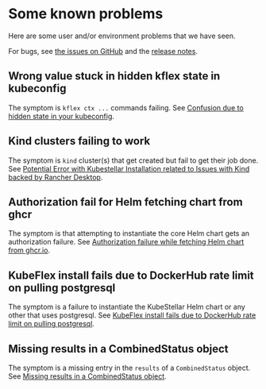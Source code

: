 # Some known problems

Here are some user and/or environment problems that we have seen.

For bugs, see [the issues on GitHub](https://github.com/kubestellar/kubestellar/issues) and the [release notes](release-notes.md).

## Wrong value stuck in hidden kflex state in kubeconfig

The symptom is `kflex ctx ...` commands failing. See [Confusion due to hidden state in your kubeconfig](knownissue-kflex-extension.md).

## Kind clusters failing to work

The symptom is `kind` cluster(s) that get created but fail to get their job done. See [Potential Error with Kubestellar Installation related to Issues with Kind backed by Rancher Desktop](knownissue-kind-config.md).

## Authorization fail for Helm fetching chart from ghcr

The symptom is that attempting to instantiate the core Helm chart gets an authorization failure. See [Authorization failure while fetching Helm chart from ghcr.io](knownissue-helm-ghcr.md).

## KubeFlex install fails due to DockerHub rate limit on pulling postgresql

The symptom is a failure to instantiate the KubeStellar Helm chart or any other that uses postgresql. See [KubeFlex install fails due to DockerHub rate limit on pulling postgresql](knownissue-postgress-ratelimit.md).

## Missing results in a CombinedStatus object

The symptom is a missing entry in the `results` of a `CombinedStatus` object. See [Missing results in a CombinedStatus object](knownissue-collector-miss.md).

